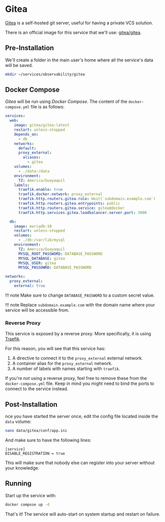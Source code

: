 # Gitea

[Gitea](https://gitea.io/en-us/) is a self-hosted git server, useful for having a private VCS solution.

There is an official image for this service that we'll use: [gitea/gitea](https://hub.docker.com/r/gitea/gitea/).

## Pre-Installation

We'll create a folder in the main user's home where all the service's data will be saved.

```bash
mkdir ~/services/observability/gitea
```

## Docker Compose

*Gitea* will be run using *Docker Compose*. The content of the `docker-compose.yml` file is as follows:

```yaml
services:
  web:
    image: gitea/gitea:latest
    restart: unless-stopped
    depends_on:
      - db
    networks:
      default:
      proxy_external:
        aliases:
          - gitea
    volumes:
      - ./data:/data
    environment:
      TZ: America/Guayaquil
    labels:
      traefik.enable: true
      traefik.docker.network: proxy_external
      traefik.http.routers.gitea.rule: Host(`subdomain.example.com`)
      traefik.http.routers.gitea.entrypoints: public
      traefik.http.routers.gitea.service: gitea@docker
      traefik.http.services.gitea.loadbalancer.server.port: 3000

  db:
    image: mariadb:10
    restart: unless-stopped
    volumes:
      - ./db:/var/lib/mysql
    environment:
      TZ: America/Guayaquil
      MYSQL_ROOT_PASSWORD: DATABASE_PASSWORD
      MYSQL_DATABASE: gitea
      MYSQL_USER: gitea
      MYSQL_PASSOWRD: DATABASE_PASSWORD

networks:
  proxy_external:
    external: true
```

!!! note
    Make sure to change `DATABASE_PASSWORD` to a custom secret value.

!!! note
    Replace `subdomain.example.com` with the domain name where your service will be accessible from.

### Reverse Proxy

This service is exposed by a reverse proxy. More specifically, it is using [Traefik](../networking/traefik.md).

For this reason, you will see that this service has:

1. A directive to connect it to the `proxy_external` external network.
2. A container alias for the `proxy_external` network.
3. A number of labels with names starting with `traefik`.

If you're not using a reverse proxy, feel free to remove these from the `docker-compose.yml` file.
Keep in mind you might need to bind the ports to connect to the service instead.

## Post-Installation

nce you have started the server once, edit the config file located inside the `data` volume:

```bash
nano data/gitea/conf/app.ini
```

And make sure to have the following lines:

```text
[service]
DISABLE_REGISTRATION = true
```

This will make sure that nobody else can register into your server without your knowledge.

## Running

Start up the service with:

```bash
docker compose up -d
```

That's it! The service will auto-start on system startup and restart on failure.
